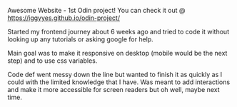Awesome Website - 1st Odin project!
You can check it out @ https://iggyyes.github.io/odin-project/

Started my frontend journey about 6 weeks ago and tried to code it without looking up any tutorials or asking google for help.

Main goal was to make it responsive on desktop (mobile would be the next step) and to use css variables.

Code def went messy down the line but wanted to finish it as quickly as I could with the limited knowledge that I have. Was meant to add interactions and make it more accessible for screen readers but oh well, maybe next time.
